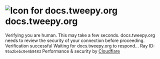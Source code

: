 # ![Icon for docs.tweepy.org](https://docs.tweepy.org/favicon.ico)docs.tweepy.org
Verifying you are human. This may take a few seconds.
docs.tweepy.org needs to review the security of your connection before proceeding.
Verification successful
Waiting for docs.tweepy.org to respond...
Ray ID: `95a2bebc0e4b8483`
Performance & security by [Cloudflare](https://www.cloudflare.com?utm_source=challenge&utm_campaign=m)
